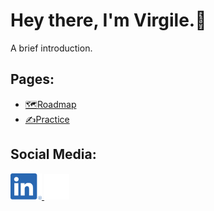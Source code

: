 # Hey there, I'm Virgile.👋

A brief introduction.

## Pages:
- [🗺️Roadmap](https://virgileblais.github.io/roadmap/)
- [✍️Practice](https://github.com/virgileblais/practice)

## Social Media:
<a href="https://www.linkedin.com/in/virgile-bissonnette-blais-b3b067155/">
    <img src="images/LinkedIn-Logos/LI-In-Bug.png" alt="LinkedIn" width="50">
</a>
<a href="https://twitter.com/virgileblais/">
    <img src="images/x-logo/logo-white.png" alt="Twitter" width="40"/>
</a>
